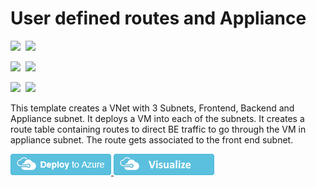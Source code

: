 # User defined routes and Appliance

<IMG SRC="https://azurequickstartsservice.blob.core.windows.net/badges/201-userdefined-routes-appliance/PublicLastTestDate.svg" />&nbsp;
<IMG SRC="https://azurequickstartsservice.blob.core.windows.net/badges/201-userdefined-routes-appliance/PublicDeployment.svg" />&nbsp;

<IMG SRC="https://azurequickstartsservice.blob.core.windows.net/badges/201-userdefined-routes-appliance/FairfaxLastTestDate.svg" />&nbsp;
<IMG SRC="https://azurequickstartsservice.blob.core.windows.net/badges/201-userdefined-routes-appliance/FairfaxDeployment.svg" />&nbsp;

<IMG SRC="https://azurequickstartsservice.blob.core.windows.net/badges/201-userdefined-routes-appliance/BestPracticeResult.svg" />&nbsp;
<IMG SRC="https://azurequickstartsservice.blob.core.windows.net/badges/201-userdefined-routes-appliance/CredScanResult.svg" />&nbsp;

This template creates a VNet with 3 Subnets, Frontend, Backend and Appliance subnet. It deploys a VM into each of the subnets. It creates a route table containing routes to direct BE traffic to go through the VM in appliance subnet. The route gets associated to the front end subnet. 

<a href="https://portal.azure.com/#create/Microsoft.Template/uri/https%3A%2F%2Fraw.githubusercontent.com%2FAzure%2Fazure-quickstart-templates%2Fmaster%2F201-userdefined-routes-appliance%2Fazuredeploy.json" target="_blank">
    <img src="https://raw.githubusercontent.com/Azure/azure-quickstart-templates/master/1-CONTRIBUTION-GUIDE/images/deploytoazure.png"/>
</a>
<a href="http://armviz.io/#/?load=https%3A%2F%2Fraw.githubusercontent.com%2FAzure%2Fazure-quickstart-templates%2Fmaster%2F201-userdefined-routes-appliance%2Fazuredeploy.json" target="_blank">
    <img src="https://raw.githubusercontent.com/Azure/azure-quickstart-templates/master/1-CONTRIBUTION-GUIDE/images/visualizebutton.png"/>
</a>

